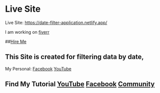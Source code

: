 # Live Site 

Live Site: https://date-filter-application.netlify.app/

I am working on [fiverr](https://www.fiverr.com/freelancersabid)

##[Hire Me](https://www.fiverr.com/freelancersabid)

## This Site is created for filtering data by date,

My Personal:
[Facebook](https://www.facebook.com/hasibul.islam.sabid)
[YouTube](https://www.youtube.com/channel/UCTs-wmTcMrkBv0-eDIx4f0w)

Find My Tutorial 
[YouTube](https://www.youtube.com/c/listencoders)
[Facebook](https://www.facebook.com/ListenCoders)
[Community](https://www.facebook.com/groups/listencoderscommunity)
----------------
